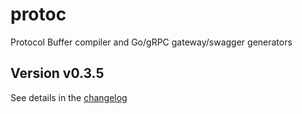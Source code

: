 # protoc
Protocol Buffer compiler and Go/gRPC gateway/swagger generators

## Version v0.3.5

See details in the [changelog](docs/CHANGELOG.md)
